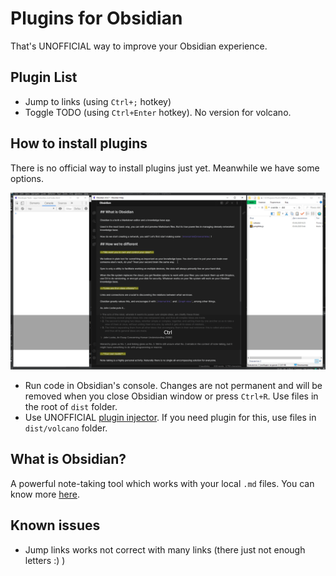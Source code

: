 # Plugins for Obsidian

That's UNOFFICIAL way to improve your Obsidian experience. 

## Plugin List

- Jump to links (using `Ctrl+;` hotkey)
- Toggle TODO (using `Ctrl+Enter` hotkey). No version for volcano.



## How to install plugins

There is no official way to install plugins just yet. Meanwhile we have some options.

![](screenshots/how-to-install.gif)

- Run code in Obsidian's console. Changes are not permanent and will be removed when you close Obsidian window or press `Ctrl+R`. Use files in the root of `dist` folder.
- Use UNOFFICIAL [plugin injector](https://github.com/kognise/volcano). If you need plugin for this, use files in `dist/volcano` folder.



## What is Obsidian?

A powerful note-taking tool which works with your local `.md` files. You can know more [here](https://obsidian.md/).



## Known issues

- Jump links works not correct with many links (there just not enough letters :) )

